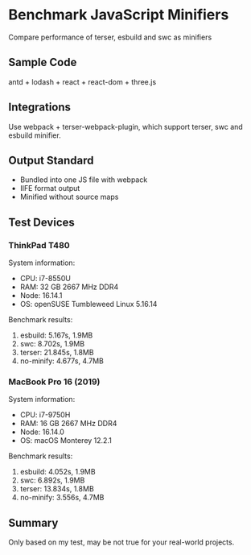 # Benchmark JavaScript Minifiers

Compare performance of terser, esbuild and swc as minifiers

## Sample Code

antd + lodash + react + react-dom + three.js

## Integrations

Use webpack + terser-webpack-plugin, which support terser, swc and esbuild minifier.

## Output Standard

- Bundled into one JS file with webpack
- IIFE format output
- Minified without source maps

## Test Devices

### ThinkPad T480

System information:

- CPU: i7-8550U
- RAM: 32 GB 2667 MHz DDR4
- Node: 16.14.1
- OS: openSUSE Tumbleweed Linux 5.16.14

Benchmark results:

1. esbuild: 5.167s, 1.9MB
2. swc: 8.702s, 1.9MB
3. terser: 21.845s, 1.8MB
4. no-minify: 4.677s, 4.7MB

### MacBook Pro 16 (2019)

System information:

- CPU: i7-9750H
- RAM: 16 GB 2667 MHz DDR4
- Node: 16.14.0
- OS: macOS Monterey 12.2.1

Benchmark results:

1. esbuild: 4.052s, 1.9MB
2. swc: 6.892s, 1.9MB
3. terser: 13.834s, 1.8MB
4. no-minify: 3.556s, 4.7MB

## Summary

Only based on my test, may be not true for your real-world projects.
